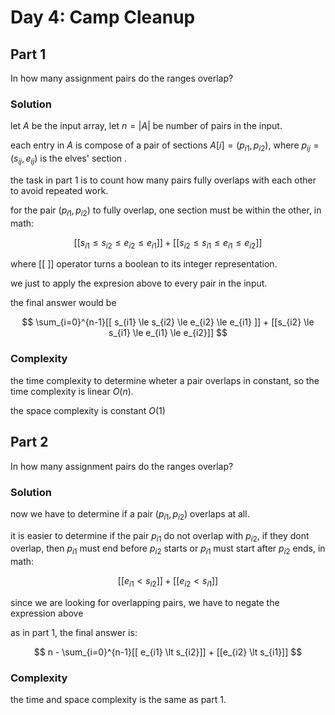 # Day 4: Camp Cleanup
## Part 1
In how many assignment pairs do the ranges overlap?
### Solution
let $A$ be the input array, let $n = |A|$ be number of pairs in the input. 

each entry in $A$ is compose of a pair of sections $A[i] = (p_{i1}, p_{i2})$, where $p_{ij} = (s_{ij}, e_{ij})$ is the elves' section . 

the task in part 1 is to count how many pairs fully overlaps with each other to avoid repeated work.

for the pair $(p_{i1}, p_{i2})$ to fully overlap, one section must be within the other, in math:

$$
[[ s_{i1} \le s_{i2} \le e_{i2} \le e_{i1} ]] + [[s_{i2} \le s_{i1} \le e_{i1} \le e_{i2}]]
$$

where $[[\ ]]$ operator turns a boolean to its integer representation. 

we just to apply the expresion above to every pair in the input.  

the final answer would be


$$
\sum_{i=0}^{n-1}[[ s_{i1} \le s_{i2} \le e_{i2} \le e_{i1} ]] + [[s_{i2} \le s_{i1} \le e_{i1} \le e_{i2}]]
$$


### Complexity
the time complexity to determine wheter a pair overlaps in constant, so the time complexity is linear $O(n)$.

the space complexity is constant $O(1)$



## Part 2
In how many assignment pairs do the ranges overlap?
### Solution

now we have to determine if a pair $(p_{i1}, p_{i2})$ overlaps at all.

it is easier to determine if the pair $p_{i1}$ do not overlap with $p_{i2}$, if they dont overlap, then $p_{i1}$ must end before $p_{i2}$ starts or $p_{i1}$ must start after $p_{i2}$ ends, in math:

$$
[[ e_{i1} \lt s_{i2}]] + [[e_{i2} \lt s_{i1}]]
$$

since we are looking for overlapping pairs, we have to negate the expression above


as in part 1, the final answer is:

$$
n - \sum_{i=0}^{n-1}[[ e_{i1} \lt s_{i2}]] + [[e_{i2} \lt s_{i1}]]
$$


### Complexity
the time and space complexity is the same as part 1.